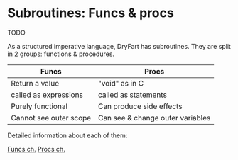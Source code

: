 # Subroutines: Funcs & procs

TODO

As a structured imperative language, DryFart has subroutines. They are split in
2 groups: functions & procedures.

| Funcs          | Procs |
|----------------|--------|
| Return a value | "void" as in C |
| called as expressions | called as statements |
| Purely functional | Can produce side effects |
| Cannot see outer scope | Can see & change outer variables |

Detailed information about each of them:

[Funcs ch.](funcs.md)
[Procs ch.](procs.md)
